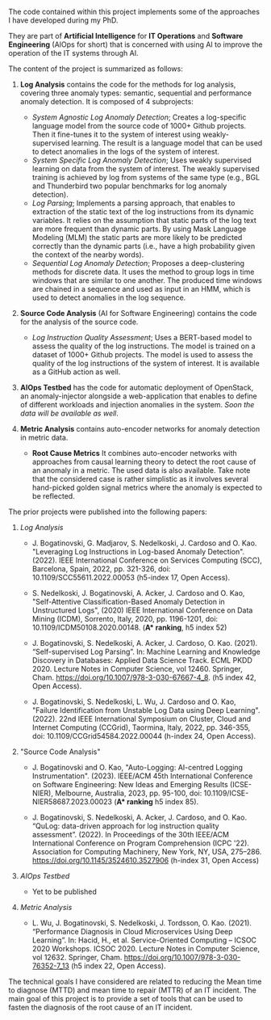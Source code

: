 The code contained within this project implements some of the approaches I have developed during my PhD. 

They are part of **Artificial Intelligence** for **IT Operations** and **Software Engineering** (AIOps for short) that is concerned with using AI to improve the operation of the IT systems through AI.

The content of the project is summarized as follows:
1. **Log Analysis** contains the code for the methods for log analysis, covering three anomaly types: semantic, sequential and performance anomaly detection. It is composed of 4 subprojects:

    * *System Agnostic Log Anomaly Detection*; Creates a log-specific language model from the source code of 1000+ Github projects. Then it fine-tunes it to the system of interest using weakly-supervised learning. The result is a language model that can be used to detect anomalies in the logs of the system of interest. 
    * *System Specific Log Anomaly Detection*; Uses weakly supervised learning on data from the system of interest. The weakly supervised training is achieved by log from systems of the same type (e.g., BGL and Thunderbird two popular benchmarks for log anomaly detection). 
    * *Log Parsing*; Implements a parsing approach, that enables to extraction of the static text of the log instructions from its dynamic variables. It relies on the assumption that static parts of the log text are more frequent than dynamic parts. By using Mask Language Modeling (MLM) the static parts are more likely to be predicted correctly than the dynamic parts (i.e., have a high probability given the context of the nearby words).
    * *Sequential Log Anomaly Detection*; Proposes a deep-clustering methods for discrete data. It uses the method to group logs in time windows that
    are similar to one another. The produced time windows are chained in a sequence and used as input in an HMM, which is used to detect anomalies in the log sequence.

2. **Source Code Analysis** (AI for Software Engineering) contains the code for the analysis of the source code. 
    * *Log Instruction Quality Assessment*; Uses a BERT-based model to assess the quality of the log instructions. The model is trained on a dataset of 1000+ Github projects. The model is used to assess the quality of the log instructions of the system of interest. It is available as a GitHub action as well. 

3. **AIOps Testbed** has the code for automatic deployment of OpenStack, an anomaly-injector alongside a web-application that enables to define of different workloads and injection anomalies in the system. *Soon the data will be available as well*.

4. **Metric Analysis** contains auto-encoder networks for anomaly detection in metric data. 
    * **Root Cause Metrics** It combines auto-encoder networks with approaches from causal learning theory to detect the root cause of an anomaly in a metric. The used data is also available. Take note that the considered case is rather simplistic as it involves several hand-picked golden signal metrics where the anomaly is expected to be reflected. 

The prior projects were published into the following papers: 
1. *Log Analysis*
    
    * J. Bogatinovski, G. Madjarov, S. Nedelkoski, J. Cardoso and O. Kao. "Leveraging Log Instructions in Log-based Anomaly Detection". (2022). IEEE International Conference on Services Computing (SCC), Barcelona, Spain, 2022, pp. 321-326, doi: 10.1109/SCC55611.2022.00053 (h5-index 17, Open Access).
    
    * S. Nedelkoski, J. Bogatinovski, A. Acker, J. Cardoso and O. Kao, "Self-Attentive Classification-Based Anomaly Detection in Unstructured Logs", (2020) IEEE International Conference on Data Mining (ICDM), Sorrento, Italy, 2020, pp. 1196-1201, doi: 10.1109/ICDM50108.2020.00148. (**A\* ranking**, h5 index 52)
    
    * J. Bogatinovski, S. Nedelkoski, A. Acker, J. Cardoso, O. Kao. (2021). “Self-supervised Log Parsing”. In: Machine Learning and Knowledge Discovery in Databases: Applied Data Science Track. ECML PKDD 2020. Lecture Notes in Computer Science, vol 12460. Springer, Cham. https://doi.org/10.1007/978-3-030-67667-4_8. (h5 index 42, Open Access).
    
    * J. Bogatinovski, S. Nedelkoski, L. Wu, J. Cardoso and O. Kao, "Failure Identification from Unstable Log Data using Deep Learning". (2022). 22nd IEEE International Symposium on Cluster, Cloud and Internet Computing (CCGrid), Taormina, Italy, 2022, pp. 346-355, doi: 10.1109/CCGrid54584.2022.00044 (h-index 24, Open Access).

2. "Source Code Analysis"
    * J. Bogatinovski and O. Kao, "Auto-Logging: AI-centred Logging Instrumentation". (2023). IEEE/ACM 45th International Conference on Software Engineering: New Ideas and Emerging Results (ICSE-NIER), Melbourne, Australia, 2023, pp. 95-100, doi: 10.1109/ICSE-NIER58687.2023.00023 (**A\* ranking** h5 index 85). 

    * J. Bogatinovski, S. Nedelkoski, A. Acker, J. Cardoso, and O. Kao. “QuLog: data-driven approach for log instruction quality assessment”. (2022). In Proceedings of the 30th IEEE/ACM International Conference on Program Comprehension (ICPC '22). Association for Computing Machinery, New York, NY, USA, 275–286. https://doi.org/10.1145/3524610.3527906 (h-index 31, Open Access)

3. *AIOps Testbed*
    * Yet to be published

4. *Metric Analysis*
    * L. Wu, J. Bogatinovski, S. Nedelkoski, J. Tordsson, O. Kao. (2021). “Performance Diagnosis in Cloud Microservices Using Deep Learning”. In: Hacid, H., et al. Service-Oriented Computing – ICSOC 2020 Workshops. ICSOC 2020. Lecture Notes in Computer Science, vol 12632. Springer, Cham. https://doi.org/10.1007/978-3-030-76352-7_13 (h5 index 22, Open Access).

The technical goals I have considered are related to reducing the Mean time to diagnose (MTTD) and mean time to repair (MTTR) of an IT incident.
The main goal of this project is to provide a set of tools that can be used to fasten the diagnosis of the root cause of an IT incident.